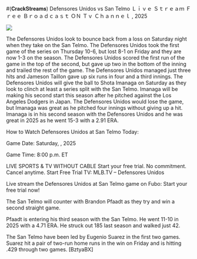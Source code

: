#(𝐂𝐫𝐚𝐜𝐤𝐒𝐭𝐫𝐞𝐚𝐦𝐬) Defensores Unidos vs San Telmo Ｌｉｖｅ Ｓｔｒｅａｍ Ｆｒｅｅ Ｂｒｏａｄｃａｓｔ ＯＮ Ｔｖ Ｃｈａｎｎｅｌ , 2025  
  
  
[![](https://i.imgur.com/qSNzIqt.png)](https://movie.rssnews.media/EEmgePMN.php)  
  
The Defensores Unidos look to bounce back from a loss on Saturday night when they take on the San Telmo. The Defensores Unidos took the first game of the series on Thursday 10-6, but lost 8-1 on Friday and they are now 1-3 on the season. The Defensores Unidos scored the first run of the game in the top of the second, but gave up two in the bottom of the inning and trailed the rest of the game. The Defensores Unidos managed just three hits and Jameson Taillon gave up six runs in four and a third innings. The Defensores Unidos will give the ball to Shota Imanaga on Saturday as they look to clinch at least a series split with the San Telmo. Imanaga will be making his second start this season after he pitched against the Los Angeles Dodgers in Japan. The Defensores Unidos would lose the game, but Imanaga was great as he pitched four innings without giving up a hit. Imanaga is in his second season with the Defensores Unidos and he was great in 2025 as he went 15-3 with a 2.91 ERA.

How to Watch Defensores Unidos at San Telmo Today:

Game Date: Saturday, , 2025

Game Time: 8:00 p.m. ET

LIVE SPORTS & TV WITHOUT CABLE
Start your free trial. No commitment. Cancel anytime.
Start Free Trial
TV: MLB.TV – Defensores Unidos

Live stream the Defensores Unidos at San Telmo game on Fubo: Start your free trial now!

The San Telmo will counter with Brandon Pfaadt as they try and win a second straight game.

Pfaadt is entering his third season with the San Telmo. He went 11-10 in 2025 with a 4.71 ERA. He struck out 185 last season and walked just 42.

The San Telmo have been led by Eugenio Suarez in the first two games. Suarez hit a pair of two-run home runs in the win on Friday and is hitting .429 through two games. [BztyaBX]